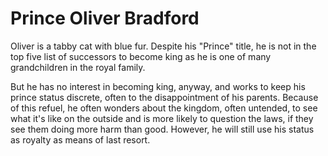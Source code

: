 # Prince Oliver Bradford

Oliver is a tabby cat with blue fur. Despite his "Prince" title, he is not in the top five list of successors to become king as he is one of many grandchildren in the royal family. 

But he has no interest in becoming king, anyway, and works to keep his prince status discrete, often to the disappointment of his parents. Because of this refuel, he often wonders about the kingdom, often untended, to see what it's like on the outside and is more likely to question the laws, if they see them doing more harm than good. However, he will still use his status as royalty as means of last resort.
